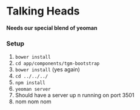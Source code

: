 # Talking Heads

**Needs our special blend of yeoman**

### Setup

1. `bower install`
2. `cd app/components/tgm-bootstrap`
3. `bower install` (yes again)
4. `cd ../../../`
5. `npm install`
6. `yeoman server`
7. Should have a server up n running on port 3501
8. nom nom nom
